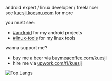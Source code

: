 android expert / linux developer / freelancer </br>
see [kuesji.koesnu.com](https://kuesji.koesnu.com) for more

you must see:
- [#android](https://github.com/kuesji/kuesji/blob/master/android.md) for my android projects
- [#linux-tools](https://github.com/kuesji/kuesji/blob/master/linux-tools.md) for my linux tools

wanna support me?
- buy me a beer via [buymeacoffee.com/kuesji](https://buymeabeer.com/kuesji)
- hire me via [upwork.com/fl/kuesji](https://www.upwork.com/fl/kuesji)

[![Top Langs](https://github-readme-stats.vercel.app/api/top-langs/?username=kuesji&layout=compact)](https://github.com/kuesji/github-readme-stats)
